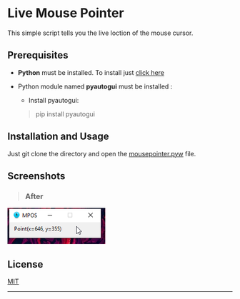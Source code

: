 # Live Mouse Pointer

This simple script tells you the live loction of the mouse cursor.

## Prerequisites

- **Python** must be installed. To install just [click here](https://www.python.org/downloads/release/python-382/)
- Python module named **pyautogui** must be installed :
  
  - Install pyautogui:
  > pip install pyautogui

## Installation and Usage

Just git clone the directory and open the [mousepointer.pyw](mousepointer.pyw "script") file.

## Screenshots

> ### After

![](Live_mouse_pointer_Readme/mouselocation.png "Mouse_pointer")

## License

[MIT](https://choosealicense.com/licenses/mit/)

---
